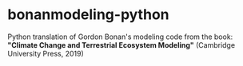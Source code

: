 # bonanmodeling-python
Python translation of Gordon Bonan's modeling code from the book: **"Climate Change and Terrestrial Ecosystem Modeling"** (Cambridge University Press, 2019)
